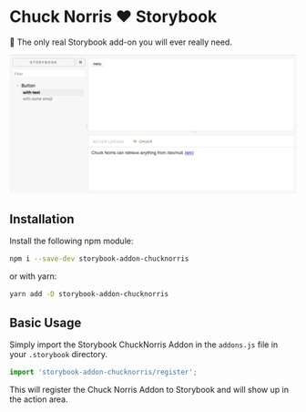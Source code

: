 # Chuck Norris ❤️ Storybook

👊 The only real Storybook add-on you will ever really need.

[![Storybook Chuck Norris Add On](docs/storybook-addon-chucknorris.png)](https://api.chucknorris.io)

## Installation

Install the following npm module:

```sh
npm i --save-dev storybook-addon-chucknorris
```

or with yarn:

```sh
yarn add -D storybook-addon-chucknorris
```

## Basic Usage

Simply import the Storybook ChuckNorris Addon in the `addons.js` file in your `.storybook` directory.

```javascript
import 'storybook-addon-chucknorris/register';
```

This will register the Chuck Norris Addon to Storybook and will show up in the action area.
